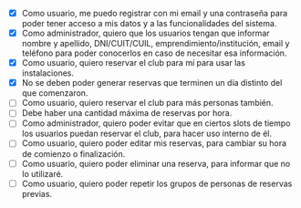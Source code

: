 - [x] Como usuario, me puedo registrar con mi email y una contraseña para poder tener acceso a mis datos y a las funcionalidades del sistema.
- [x] Como administrador, quiero que los usuarios tengan que informar nombre y apellido, DNI/CUIT/CUIL, emprendimiento/institución, email y teléfono para poder conocerlos en caso de necesitar esa información.
- [x] Como usuario, quiero reservar el club para mí para usar las instalaciones.
- [x] No se deben poder generar reservas que terminen un día distinto del que comenzaron.
- [ ] Como usuario, quiero reservar el club para más personas también.
- [ ] Debe haber una cantidad máxima de reservas por hora.
- [ ] Como administrador, quiero poder evitar que en ciertos slots de tiempo los usuarios puedan reservar el club, para hacer uso interno de él.
- [ ] Como usuario, quiero poder editar mis reservas, para cambiar su hora de comienzo o finalización.
- [ ] Como usuario, quiero poder eliminar una reserva, para informar que no lo utilizaré.
- [ ] Como usuario, quiero poder repetir los grupos de personas de reservas previas.
